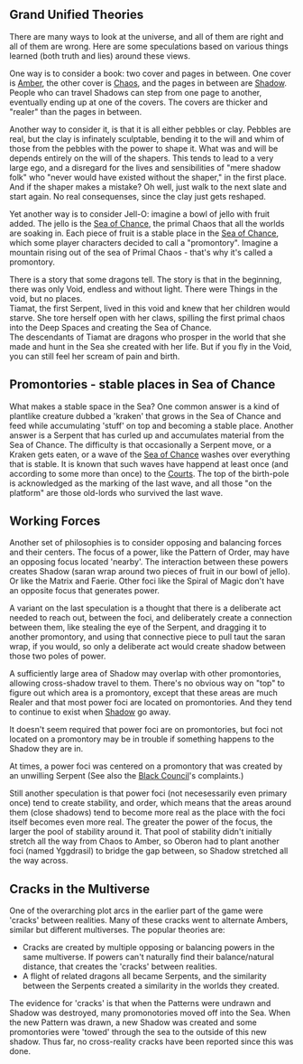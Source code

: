 
## Grand Unified Theories
There are many ways to look at the universe, and all of them are right and all of them are wrong. Here are
some speculations based on various things learned (both truth and lies) around these views.

One way is to consider a book:  two cover and pages in between.  One cover is [Amber](KolvirPromontory),
the other cover is [Chaos](CourtsOfChaos), and the pages in between are [Shadow](ShadowPlaces).  People who can
travel Shadows can step from one page to another, eventually ending up at one of the covers.  The covers are
thicker and "realer" than the pages in between.

Another way to consider it, is that it is all either pebbles or clay.  Pebbles are real, but the clay is
infinately sculptable, bending it to the will and whim of those from the pebbles with the power to shape it.
What was and will be depends entirely on the will of the shapers.  This tends to lead to a very large ego,
and a disregard for the lives and sensibilities of "mere shadow folk" who "never would have existed without
the shaper," in the first place.  And if the shaper makes a mistake?  Oh well, just walk to the next slate
and start again.  No real consequenses, since the clay just gets reshaped.

Yet another way is to consider Jell-O: imagine a bowl of jello with fruit added.  The jello is the
[Sea of Chance](SeaOfChance), the primal Chaos that all the worlds are soaking in. Each piece of fruit is a
stable place in the [Sea of Chance](SeaOfChance), which some player characters decided to call a "promontory". Imagine a mountain rising out of the sea of Primal Chaos - that's why it's called a promontory.

There is a story that some dragons tell.  The story is that in the beginning, there was only Void, endless and without light.  There were Things in the void, but no places.  
Tiamat, the first Serpent, lived in this void and knew that her children would starve.  She tore herself open with her claws, spilling the first primal chaos into the Deep Spaces and creating the Sea of Chance.  
The descendants of Tiamat are dragons who prosper in the world that she made and hunt in the Sea she created with her life. But if you fly in the Void, you can still feel her scream of pain and birth.


## Promontories - stable places in Sea of Chance
What makes a stable space in the Sea?  One common answer is a kind of plantlike creature dubbed a 'kraken'
that grows in the Sea of Chance and feed while accumulating 'stuff' on top and becoming a stable place.  Another
answer is a Serpent that has curled up and accumulates material from the Sea of Chance.  The difficulty is that
occasionally a Serpent move, or a Kraken gets eaten, or a wave of the [Sea of Chance](SeaOfChance) washes over
everything that is stable.  It is known that such waves have happend at least once (and according to some more
than once) to the [Courts](CourtsOfChaos).  The top of the birth-pole is acknowledged as the marking of the last
wave, and all those "on the platform" are those old-lords who survived the last wave.

## Working Forces

Another set of philosophies is to consider opposing and balancing forces and their centers.  The focus of a power,
like the Pattern of Order, may have an opposing focus located 'nearby'.  The interaction between these powers
creates Shadow (saran wrap around two pieces of fruit in our bowl of jello). Or like the Matrix and Faerie.  Other
foci like the Spiral of Magic don't have an opposite focus that generates power.

A variant on the last speculation is a thought that there is a deliberate act needed to reach out, between the
foci, and deliberately create a connection between them, like stealing the eye of the Serpent, and dragging it to
another promontory, and using that connective piece to pull taut the saran wrap, if you would, so only a deliberate
act would create shadow between those two poles of power.

A sufficiently large area of Shadow may overlap with other promontories, allowing cross-shadow travel to them.
There's no obvious way on "top" to figure out which area is a promontory, except that these areas are much
Realer and that most power foci are located on promontories.  And they tend to continue to exist when
[Shadow](ShadowPlaces) go away.

It doesn't seem required that power foci are on promontories, but foci not located on a promontory may be in
trouble if something happens to the Shadow they are in.

At times, a power foci was centered on a promontory that was created by an unwilling Serpent (See also the
[Black Council](BlackCouncil)'s complaints.)

Still another speculation is that power foci (not necesessarily even primary once) tend to create stability, and
order, which means that the areas around them (close shadows) tend to become more real as the place with the foci
itself becomes even more real.  The greater the power of the focus, the larger the pool of stability around it.  That pool of stability didn't initially
stretch all the way from Chaos to Amber, so Oberon had to plant another foci (named Yggdrasil) to bridge
the gap between, so Shadow stretched all the way across.

## Cracks in the Multiverse

One of the overarching plot arcs in the earlier part of the game were
'cracks' between realities. Many of these cracks went to alternate Ambers,
similar but different multiverses.  The popular theories are:
* Cracks are created by multiple opposing or balancing powers in the
same multiverse.  If powers can't naturally find their balance/natural
distance, that creates the 'cracks' between realities.
* A flight of related dragons all became Serpents, and the similarity
between the Serpents created a similarity in the worlds they created.

The evidence for 'cracks' is that when the Patterns were undrawn and
Shadow was destroyed, many promonotories moved off into the Sea.
When the new Pattern was drawn, a new Shadow was created and some
promontories were 'towed' through the sea to the outside of this new
shadow.  Thus far, no cross-reality cracks have been reported since this
was done.
